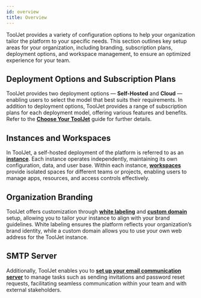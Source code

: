 ```yaml
---
id: overview
title: Overview
---
```


ToolJet provides a variety of configuration options to help your organization tailor the platform to your specific needs. This section outlines key setup areas for your organization, including branding, subscription plans, deployment options, and workspace management, to ensure an optimized experience for your team.

## Deployment Options and Subscription Plans

ToolJet provides two deployment options — **Self-Hosted** and **Cloud** — enabling users to select the model that best suits their requirements. In addition to deployment options, ToolJet provides a range of subscription plans for each deployment model, offering various features and benefits. Refer to the **[Choose Your ToolJet](/docs/tj-setup/tj-deployment)** guide for further details.

## Instances and Workspaces

In ToolJet, a self-hosted deployment of the platform is referred to as an **[instance](/docs/tj-setup/instances)**. Each instance operates independently, maintaining its own configuration, data, and user base. Within each instance, **[workspaces](/docs/tj-setup/workspaces)** provide isolated spaces for different teams or projects, enabling users to manage apps, resources, and access controls effectively. 

## Organization Branding

ToolJet offers customization through **[white labeling](/docs/tj-setup/org-branding/white-labeling)** and **[custom domain](/docs/tj-setup/org-branding/custom-domain)** setup, allowing you to tailor your instance to align with your brand guidelines. White labeling ensures the platform reflects your organization’s brand identity, while a custom domain allows you to use your own web address for the ToolJet instance.

## SMTP Server

Additionally, ToolJet enables you to **[set up your email communication server](/docs/tj-setup/smtp-setup/configuration)** to manage tasks such as sending invitations and password reset requests, facilitating seamless communication within your team and with external stakeholders.
